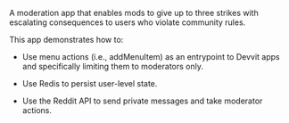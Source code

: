 A moderation app that enables mods to give up to three strikes with escalating consequences to users who violate community rules.

This app demonstrates how to:

* Use menu actions (i.e., addMenuItem) as an entrypoint to Devvit apps and specifically limiting them to moderators only.

* Use Redis to persist user-level state.

* Use the Reddit API to send private messages and take moderator actions.
